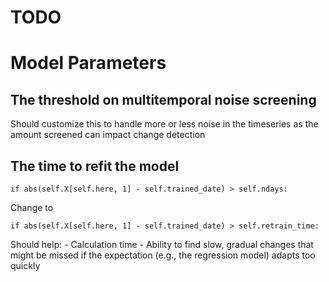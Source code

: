 TODO
====

# Model Parameters
## The threshold on multitemporal noise screening

Should customize this to handle more or less noise in the timeseries as the amount screened can impact change detection

## The time to refit the model

`if abs(self.X[self.here, 1] - self.trained_date) > self.ndays:`

Change to

`if abs(self.X[self.here, 1] - self.trained_date) > self.retrain_time:` 

Should help:
    - Calculation time
    - Ability to find slow, gradual changes that might be missed if the expectation (e.g., the regression model) adapts too quickly
